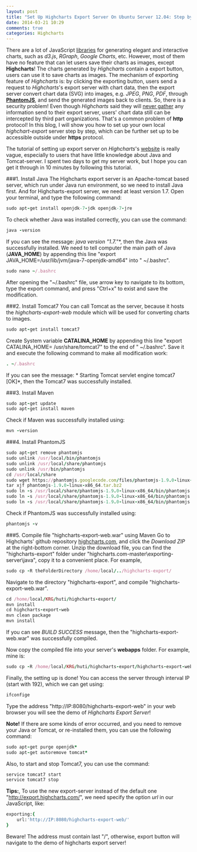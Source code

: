 ```yaml
---
layout: post
title: "Set Up Highcharts Export Server On Ubuntu Server 12.04: Step by Step"
date: 2014-03-21 10:29
comments: true
categories: Highcharts
---
```


There are a lot of JavaScript [libraries](http://techslides.com/50-javascript-charting-and-graphics-libraries/) for generating elegant and interactive charts, such as *d3.js*, *RGraph*, *Google Charts*, etc. However, most of them have no feature that can let users save their charts as images, except **Highcharts**! The charts generated by *Highcharts* contain a export button, users can use it to save charts as images. The mechanism of exporting feature of *Highcharts* is: by clicking the exporting button, users send a request to *Highcharts*'s export server with chart data, then the export server convert chart data (SVG) into images, e.g. *JPEG*, *PNG*, *PDF*, through [**PhantomJS**](http://phantomjs.org/), and send the generated images back to clients. So, there is a security problem! Even though *Highcharts* said they will [never gather](http://www.highcharts.com/docs/export-module/privacy-disclaimer) any information send to their export server, users' chart data still can be intercepted by third part organizations. That's a common problem of **http** protocol! In this blog, I will show you how to set up your own local *highchart-export* server step by step, which can be further set up to be accessible outside under **https** protocol.  

The tutorial of setting up export server on *Highcharts*'s [website](http://www.highcharts.com/docs/export-module/setting-up-the-server) is really vague, especially to users that have little knowledge about Java and Tomcat-server. I spent two days to get my server work, but I hope you can get it through in 10 minutes by following this tutorial. 

###1. Install Java
The Highcharts export server is an Apache-tomcat based server, which run under Java run environment, so we need to install Java first. And for Highcharts-export server, we need at least version 1.7. Open your terminal, and type the following command: 


``` ruby
sudo apt-get install openjdk-7-jdk openjdk-7-jre
``` 

To check whether Java was installed correctly, you can use the command:
 
``` ruby
java -version
``` 

If you can see the message: *java version "1.7.*"*, then the Java was successfully installed. We need to tell computer the main path of Java (**JAVA_HOME**) by appending this line "export JAVA_HOME=/usr/lib/jvm/java-7-openjdk-amd64" into " ~/.bashrc". 

``` ruby
sudo nano ~/.bashrc
``` 

After opening the "~/.bashrc" file, use arrow key to navigate to its bottom, type the export command, and press "Ctrl+x" to exist and save the modification. 


###2. Install Tomcat7
You can call Tomcat as the server, because it hosts the *highcharts-export-web* module which will be used for converting charts to images. 

``` ruby
sudo apt-get install tomcat7
``` 

Create System variable **CATALINA_HOME** by appending this line "export CATALINA_HOME= /usr/share/tomcat7" to the end of " ~/.bashrc".  Save it and execute the following command to make all modification work: 

``` ruby
. ~/.bashrc
``` 


If you can see the message: * Starting Tomcat servlet engine tomcat7   [OK]*, then the Tomcat7 was successfully installed. 



###3. Install Maven

``` ruby
sudo apt-get update
sudo apt-get install maven
``` 

Check if Maven was successfully installed using: 

``` ruby
mvn -version
``` 

###4. Install PhantomJS

``` ruby
sudo apt-get remove phantomjs
sudo unlink /usr/local/bin/phantomjs
sudo unlink /usr/local/share/phantomjs
sudo unlink /usr/bin/phantomjs
cd /usr/local/share
sudo wget https://phantomjs.googlecode.com/files/phantomjs-1.9.0-linux-x86_64.tar.bz2
tar xjf phantomjs-1.9.0-linux-x86_64.tar.bz2
sudo ln -s /usr/local/share/phantomjs-1.9.0-linux-x86_64/bin/phantomjs /usr/local/share/phantomjs 
sudo ln -s /usr/local/share/phantomjs-1.9.0-linux-x86_64/bin/phantomjs /usr/local/bin/phantomjs
sudo ln -s /usr/local/share/phantomjs-1.9.0-linux-x86_64/bin/phantomjs /usr/bin/phantomjs
``` 
Check if PhantomJS was successfully installed using: 

``` ruby
phantomjs -v
``` 

###5. Compile file "highcharts-export-web.war" using Maven
Go to Highcharts' github repository [highcharts.com](https://github.com/highslide-software/highcharts.com), and click the *Download ZIP* at the right-bottom corner. Unzip the download file, you can find the "highcharts-export" folder under "highcharts.com-master\exporting-server\java", copy it to a convenient place. For example, 

``` ruby
sudo cp -R theFolderDirectory /home/local/../highcharts-export/
``` 

Navigate to the directory "highcharts-export", and compile "highcharts-export-web.war".

``` ruby
cd /home/local/KRG/huti/highcharts-export/
mvn install
cd highcharts-export-web
mvn clean package
mvn install
``` 

If you can see *BUILD SUCCESS* message, then the "highcharts-export-web.war" was successfully compiled. 

Now copy the compiled file into your server's **webapps** folder. For example, mine is:

``` ruby
sudo cp -R /home/local/KRG/huti/highcharts-export/highcharts-export-web/target/highcharts-export-web.war /var/lib/tomcat7/webapps/
``` 

Finally, the setting up is done! You can access the server through interval IP (start with 192), which we can get using: 

``` ruby
ifconfige
``` 

Type the address "http://IP:8080/highcharts-export-web" in your web browser you will see the demo of *Highcharts Export Server*!


**Note!** If there are some kinds of error occurred, and you need to remove your Java or Tomcat, or re-installed them, you can use the following command: 

``` ruby
sudo apt-get purge openjdk*
sudo apt-get autoremove tomcat*
``` 

Also, to start and stop Tomcat7, you can use the command: 

``` ruby
service tomcat7 start
service tomcat7 stop
``` 


**Tips:**, To use the new export-server instead of the default one "http://export.highcharts.com/", we need specify the option *url* in our JavaScript, like: 

``` ruby
exporting:{
    url:'http://IP:8080/highcharts-export-web/'
}
``` 

Beware! The address must contain last "/", otherwise, export button will navigate to the demo of highcharts export server!





